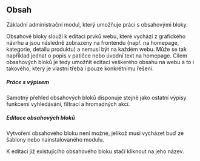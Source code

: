 ## Obsah

Základní administrační modul, který umožňuje práci s obsahovými bloky. 

Obsahové bloky slouží k editaci prvků webu, které vychází z grafického návrhu a jsou následně zobrazeny na frontendu (např. na homepage, kategorie, detailu produktu) a nemusí být na každém webu. Může se tak například jednat o popis v patičce nebo úvodní text na homepage. Cílem obsahových bloků je tedy umožňit editaci veškerého obsahu na webu a to i takového, který je vlastní třeba i pouze konkrétnímu řešení.


##### Práce s výpisem

Samotný přehled obsahových bloků disponuje stejně jako ostatní výpisy  funkcemi vyhledávání, filtrací a hromadných akcí.


##### Editace obsahových bloků

Vytvoření obsahového bloku není možné, jelikož musí vycházet buď ze šablony nebo nainstalovaného modulu. 

K editaci již existujícího obsahového bloku stačí kliknout na jeho název.
